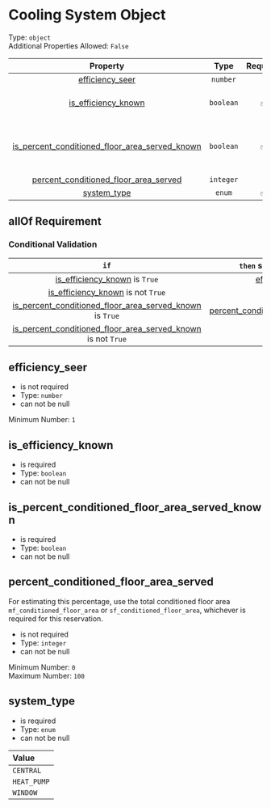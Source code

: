 
Cooling System Object
=====================
  
Type: `object`  
Additional Properties Allowed: `False`  
  

|Property|Type|Required|Nullable|Format|Title|
| :---: | :---: | :---: | :---: | :---: | :---: |
|[efficiency_seer](#efficiency_seer)|`number`||False|||
|[is_efficiency_known](#is_efficiency_known)|`boolean`|:white_check_mark:|False||Is efficiency known|
|[is_percent_conditioned_floor_area_served_known](#is_percent_conditioned_floor_area_served_known)|`boolean`|:white_check_mark:|False||Is percent conditioned floor area served known|
|[percent_conditioned_floor_area_served](#percent_conditioned_floor_area_served)|`integer`||False|||
|[system_type](#system_type)|`enum`|:white_check_mark:|False|||
  

## allOf Requirement
  

### Conditional Validation
  

|`if`|`then` should be present|should `not` be present|comment|
| :---: | :---: | :---: | :---: |
|[is_efficiency_known](#is_efficiency_known) is `True`|[efficiency_seer](#efficiency_seer)|||
|[is_efficiency_known](#is_efficiency_known) is not `True`||[efficiency_seer](#efficiency_seer)||
|[is_percent_conditioned_floor_area_served_known](#is_percent_conditioned_floor_area_served_known) is `True`|[percent_conditioned_floor_area_served](#percent_conditioned_floor_area_served)|||
|[is_percent_conditioned_floor_area_served_known](#is_percent_conditioned_floor_area_served_known) is not `True`||[percent_conditioned_floor_area_served](#percent_conditioned_floor_area_served)||

## efficiency_seer
  
  
  

- is not required
- Type: `number`
- can not be null
  
Minimum Number: `1`
## is_efficiency_known
  
  
  

- is required
- Type: `boolean`
- can not be null

## is_percent_conditioned_floor_area_served_known
  
  
  

- is required
- Type: `boolean`
- can not be null

## percent_conditioned_floor_area_served
  
For estimating this percentage, use the total conditioned floor area `mf_conditioned_floor_area` or `sf_conditioned_floor_area`, whichever is required for this reservation.  
  

- is not required
- Type: `integer`
- can not be null
  
Minimum Number: `0`  
Maximum Number: `100`
## system_type
  
  
  

- is required
- Type: `enum`
- can not be null
  

|Value|
| :--- |
|`CENTRAL`|
|`HEAT_PUMP`|
|`WINDOW`|
